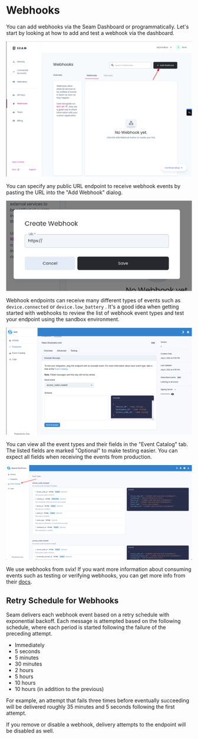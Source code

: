 # Webhooks

You can add webhooks via the Seam Dashboard or programmatically. Let's start by looking at how to add and test a webhook via the dashboard.

![Press "Add Webhook" to create a webhook for your device events](<../.gitbook/assets/image (22).png>)

You can specify any public URL endpoint to receive webhook events by pasting the URL into the "Add Webhook" dialog.

![You can specify any internet-accessible URL for your webhook URL](<../.gitbook/assets/image (24).png>)

Webhook endpoints can receive many different types of events such as `device.connected` or `device.low_battery` . It's a good idea when getting started with webhooks to review the list of webhook event types and test your endpoint using the sandbox environment.

![The sandbox environment allows you to test sending requests to an endpoint.](<../.gitbook/assets/image (15).png>)

 You can view all the event types and their fields in the "Event Catalog" tab. The listed fields are marked "Optional" to make testing easier. You can expect all fields when receiving the events from production. 

 ![The sandbox environment allows you to test sending requests to an endpoint.](<../.gitbook/assets/image (27).png>)

 We use webhooks from svix! If you want more information about consuming events such as testing or verifying webhooks, you can get more info from their [docs](https://docs.svix.com/receiving/introduction).

## Retry Schedule for Webhooks

Seam delivers each webhook event based on a retry schedule with exponential backoff. Each message is attempted based on the following schedule, where each period is started following the failure of the preceding attempt.

* Immediately
* 5 seconds
* 5 minutes
* 30 minutes
* 2 hours
* 5 hours
* 10 hours
* 10 hours (in addition to the previous)

For example, an attempt that fails three times before eventually succeeding will be delivered roughly 35 minutes and 5 seconds following the first attempt.

If you remove or disable a webhook, delivery attempts to the endpoint will be disabled as well.

###
